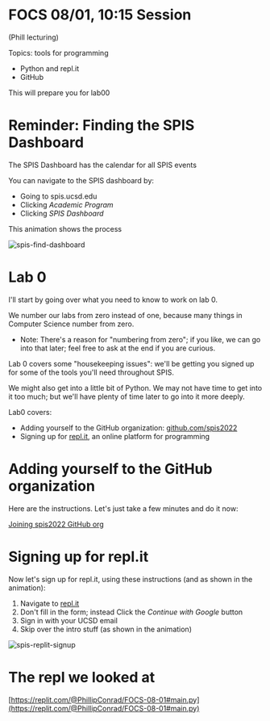 # FOCS 08/01, 10:15 Session

(Phill lecturing)

Topics: tools for programming
* Python and repl.it
* GitHub

This will prepare you for lab00

# Reminder: Finding the SPIS Dashboard

The SPIS Dashboard has the calendar for all SPIS events

You can navigate to the SPIS dashboard by:
* Going to spis.ucsd.edu
* Clicking *Academic Program*
* Clicking *SPIS Dashboard*

This animation shows the process

![spis-find-dashboard](https://user-images.githubusercontent.com/1119017/182181450-0333c3b0-14dd-43ca-9efb-f35c69320046.gif)


# Lab 0 

I'll start by going over what you need to know to work on lab 0.

We number our labs from zero instead of one, because many things in Computer Science number from zero.  

* Note: There's a reason for "numbering from zero"; if you like, we can go into that later; feel free to ask at the end if you are curious.  

Lab 0 covers some "housekeeping issues": we'll be getting you signed up for some of the tools you'll need throughout SPIS.

We might also get into a little bit of Python.  We may not have time to get into it too much; but we'll have plenty of time later to go into it more deeply.

Lab0 covers:
* Adding yourself to the GitHub organization: [github.com/spis2022](https://github.com/spis2022)
* Signing up for [repl.it](https://repl.it), an online platform for programming

# Adding yourself to the GitHub organization

Here are the instructions.  Let's just take a few minutes and do it now:

[Joining spis2022 GitHub org](https://docs.google.com/document/d/17zCwD6AKWNcvPCOZ0JVn9ThhKgZ-57O4RRrIxWOQpbg/edit#heading=h.n3u7umx0bwbn)

# Signing up for repl.it

Now let's sign up for repl.it, using these instructions (and as shown in the animation):

1. Navigate to [repl.it](https://repl.it)
2. Don't fill in the form; instead Click the *Continue with Google* button
3. Sign in with your UCSD email 
4. Skip over the intro stuff (as shown in the animation)

![spis-replit-signup](https://user-images.githubusercontent.com/1119017/182189858-cf56adc0-2ee8-4942-8f19-64780981a151.gif)

# The repl we looked at

[https://replit.com/@PhillipConrad/FOCS-08-01#main.py](https://replit.com/@PhillipConrad/FOCS-08-01#main.py)
